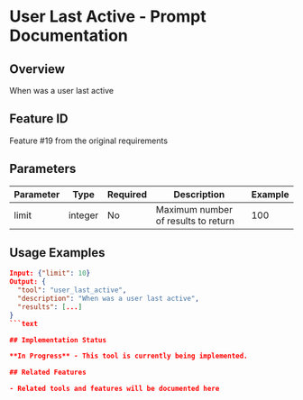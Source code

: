 # User Last Active - Prompt Documentation

## Overview

When was a user last active

## Feature ID

Feature #19 from the original requirements

## Parameters

| Parameter | Type | Required | Description | Example |
|-----------|------|----------|-------------|---------|
| limit | integer | No | Maximum number of results to return | 100 |

## Usage Examples

```json
Input: {"limit": 10}
Output: {
  "tool": "user_last_active",
  "description": "When was a user last active",
  "results": [...]
}
```text

## Implementation Status

**In Progress** - This tool is currently being implemented.

## Related Features

- Related tools and features will be documented here
